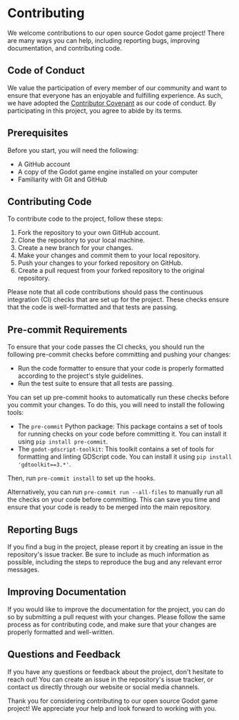 <!--
SPDX-FileCopyrightText: 2023 Florian Vazelle <florian.vazelle@vivaldi.net>

SPDX-License-Identifier: MIT
-->

# Contributing

We welcome contributions to our open source Godot game project! There are many ways you can help, including reporting bugs, improving documentation, and contributing code.

## Code of Conduct

We value the participation of every member of our community and want to ensure that everyone has an enjoyable and fulfilling experience. As such, we have adopted the [Contributor Covenant](https://www.contributor-covenant.org/) as our code of conduct. By participating in this project, you agree to abide by its terms.

## Prerequisites

Before you start, you will need the following:

- A GitHub account
- A copy of the Godot game engine installed on your computer
- Familiarity with Git and GitHub

## Contributing Code

To contribute code to the project, follow these steps:

1. Fork the repository to your own GitHub account.
2. Clone the repository to your local machine.
3. Create a new branch for your changes.
4. Make your changes and commit them to your local repository.
5. Push your changes to your forked repository on GitHub.
6. Create a pull request from your forked repository to the original repository.

Please note that all code contributions should pass the continuous integration (CI) checks that are set up for the project. These checks ensure that the code is well-formatted and that tests are passing.

## Pre-commit Requirements

To ensure that your code passes the CI checks, you should run the following pre-commit checks before committing and pushing your changes:

- Run the code formatter to ensure that your code is properly formatted according to the project's style guidelines.
- Run the test suite to ensure that all tests are passing.

You can set up pre-commit hooks to automatically run these checks before you commit your changes. To do this, you will need to install the following tools:

- The `pre-commit` Python package: This package contains a set of tools for running checks on your code before committing it. You can install it using `pip install pre-commit`.
- The `godot-gdscript-toolkit`: This toolkit contains a set of tools for formatting and linting GDScript code. You can install it using `pip install 'gdtoolkit==3.*'`.

Then, run `pre-commit install` to set up the hooks.

Alternatively, you can run `pre-commit run --all-files` to manually run all the checks on your code before committing. This can save you time and ensure that your code is ready to be merged into the main repository.

## Reporting Bugs

If you find a bug in the project, please report it by creating an issue in the repository's issue tracker. Be sure to include as much information as possible, including the steps to reproduce the bug and any relevant error messages.

## Improving Documentation

If you would like to improve the documentation for the project, you can do so by submitting a pull request with your changes. Please follow the same process as for contributing code, and make sure that your changes are properly formatted and well-written.

## Questions and Feedback

If you have any questions or feedback about the project, don't hesitate to reach out! You can create an issue in the repository's issue tracker, or contact us directly through our website or social media channels.

Thank you for considering contributing to our open source Godot game project! We appreciate your help and look forward to working with you.
